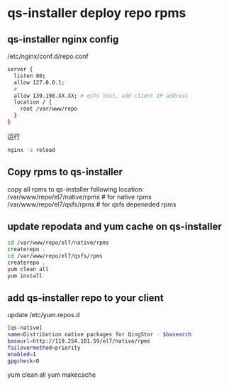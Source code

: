 # qs-installer deploy repo rpms

## qs-installer nginx config

/etc/nginx/conf.d/repo.conf

```sh
server {
  listen 80;
  allow 127.0.0.1;
  #
  allow 139.198.XX.XX; # qsfs test, add client IP address
  location / {
    root /var/www/repo
  }
}
```

运行

```sh
nginx -s reload
```

## Copy rpms to qs-installer

copy all rpms to qs-installer following location:
    /var/www/repo/el7/native/rpms  # for native rpms
    /var/www/repo/el7/qsfs/rpms    # for qsfs depeneded rpms

## update repodata and yum cache on qs-installer

```sh
cd /var/www/repo/el7/native/rpms
createrepo .
cd /var/www/repo/el7/qsfs/rpms
createrepo .
yum clean all
yum install
```

## add qs-installer repo to your client 

update /etc/yum.repos.d

```sh
[qs-native]
name=Distribution native packages for QingStor - $basearch 
baseurl=http://119.254.101.59/el7/native/rpms 
failovermethod=priority
enabled=1
gpgcheck=0
```

yum clean all
yum makecache